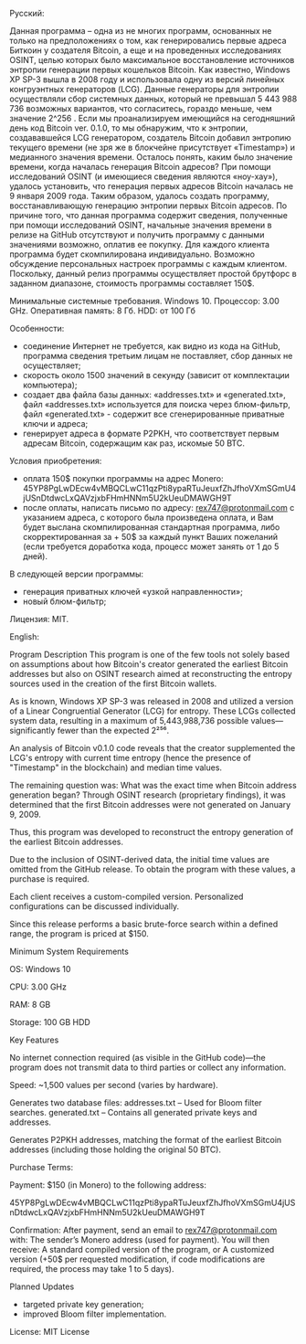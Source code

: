 Русский:

Данная программа – одна из не многих программ, основанных не только на предположениях о том, как генерировались первые адреса Биткоин у создателя Bitcoin, а еще и на проведенных исследованиях OSINT, целью которых было максимальное восстановление источников энтропии генерации первых кошельков Bitcoin.
Как известно, Windows XP SP-3 вышла в 2008 году и использовала одну из версий линейных конгруэнтных генераторов (LCG). Данные генераторы для энтропии осуществляли сбор системных данных, который не превышал 5 443 988 736 возможных вариантов, что согласитесь, гораздо меньше, чем значение 2^256 .
Если мы проанализируем имеющийся на сегодняшний день код Bitcoin ver. 0.1.0, то мы обнаружим, что к энтропии, создававшейся LCG генератором, создатель Bitcoin добавил энтропию текущего времени (не зря же в блокчейне присутствует «Timestamp») и медианного значения времени.
Осталось понять, каким было значение времени, когда началась генерация Bitcoin адресов? При помощи исследований OSINT (и имеющиеся сведения являются «ноу-хау»), удалось установить, что генерация первых адресов Bitcoin началась не 9 января 2009 года.
Таким образом, удалось создать программу, восстанавливающую генерацию энтропии первых Bitcoin адресов.
По причине того, что данная программа содержит сведения, полученные при помощи исследований OSINT, начальные значения времени в релизе на GitHub отсутствуют и получить программу с данными значениями возможно, оплатив ее покупку.
Для каждого клиента программа будет скомпилирована индивидуально. Возможно обсуждение персональных настроек программы с каждым клиентом.
Поскольку, данный релиз программы осуществляет простой брутфорс в заданном диапазоне, стоимость программы составляет 150$.

Минимальные системные требования.
Windows 10.
Процессор: 3.00 GHz.
Оперативная память: 8 Гб.
HDD: от 100 Гб

Особенности:
- соединение Интернет не требуется, как видно из кода на GitHub, программа сведения третьим лицам не поставляет, сбор данных не осуществляет;
- скорость около 1500 значений в секунду (зависит от комплектации компьютера);
- создает два файла базы данных: «addresses.txt» и «generated.txt», файл «addresses.txt» используется для поиска через блюм-фильтр, файл «generated.txt» - содержит все сгенерированные приватные ключи и адреса;
- генерирует адреса в формате P2PKH, что соответствует первым адресам Bitcoin, содержащим как раз, искомые 50 BTC.

Условия приобретения:
- оплата 150$ покупки программы на адрес Monero: 45YP8PgLwDEcw4vMBQCLwC11qzPti8ypaRTuJeuxfZhJfhoVXmSGmU4jUSnDtdwcLxQAVzjxbFHmHNNm5U2kUeuDMAWGH9T
- после оплаты, написать письмо по адресу: rex747@protonmail.com  с указанием адреса, с которого была произведена оплата, и Вам будет выслана скомпилированная стандартная программа, либо скорректированная за + 50$ за каждый пункт Ваших пожеланий (если требуется доработка кода, процесс может занять от 1 до 5 дней).

В следующей версии программы: 
- генерация приватных ключей «узкой направленности»;
- новый блюм-фильтр;

Лицензия:
MIT.

English:

Program Description
This program is one of the few tools not solely based on assumptions about how Bitcoin's creator generated the earliest Bitcoin addresses but also on OSINT research aimed at reconstructing the entropy sources used in the creation of the first Bitcoin wallets.

As is known, Windows XP SP-3 was released in 2008 and utilized a version of a Linear Congruential Generator (LCG) for entropy. These LCGs collected system data, resulting in a maximum of 5,443,988,736 possible values—significantly fewer than the expected 2²⁵⁶.

An analysis of Bitcoin v0.1.0 code reveals that the creator supplemented the LCG's entropy with current time entropy (hence the presence of "Timestamp" in the blockchain) and median time values.

The remaining question was: What was the exact time when Bitcoin address generation began? Through OSINT research (proprietary findings), it was determined that the first Bitcoin addresses were not generated on January 9, 2009.

Thus, this program was developed to reconstruct the entropy generation of the earliest Bitcoin addresses.

Due to the inclusion of OSINT-derived data, the initial time values are omitted from the GitHub release. To obtain the program with these values, a purchase is required.

Each client receives a custom-compiled version. Personalized configurations can be discussed individually.

Since this release performs a basic brute-force search within a defined range, the program is priced at $150.

Minimum System Requirements

OS: Windows 10

CPU: 3.00 GHz

RAM: 8 GB

Storage: 100 GB HDD

Key Features

No internet connection required (as visible in the GitHub code)—the program does not transmit data to third parties or collect any information.

Speed: ~1,500 values per second (varies by hardware).

Generates two database files:
addresses.txt – Used for Bloom filter searches.
generated.txt – Contains all generated private keys and addresses.

Generates P2PKH addresses, matching the format of the earliest Bitcoin addresses (including those holding the original 50 BTC).

Purchase Terms:

Payment:
$150 (in Monero) to the following address:

45YP8PgLwDEcw4vMBQCLwC11qzPti8ypaRTuJeuxfZhJfhoVXmSGmU4jUSnDtdwcLxQAVzjxbFHmHNNm5U2kUeuDMAWGH9T  

Confirmation:
After payment, send an email to rex747@protonmail.com with:
The sender’s Monero address (used for payment).
You will then receive:
A standard compiled version of the program, or
A customized version (+50$ per requested modification, if code modifications are required, the process may take 1 to 5 days).

Planned Updates

-	targeted private key generation;
-	improved Bloom filter implementation.

License:
MIT License
